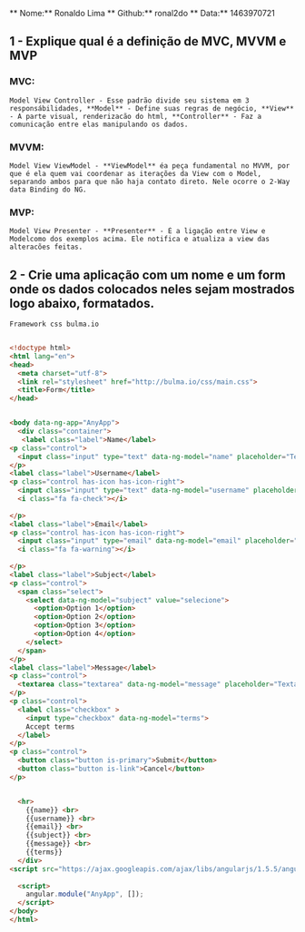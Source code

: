** Nome:** Ronaldo Lima
** Github:** ronal2do
** Data:** 1463970721

## 1 - Explique qual é a definição de MVC, MVVM e MVP

### MVC: 
    Model View Controller - Esse padrão divide seu sistema em 3 responsábilidades, **Model** - Define suas regras de negócio, **View** - A parte visual, renderizacão do html, **Controller** - Faz a comunicação entre elas manipulando os dados.

### MVVM: 
    Model View ViewModel - **ViewModel** éa peça fundamental no MVVM, por que é ela quem vai coordenar as iterações da View com o Model, separando ambos para que não haja contato direto. Nele ocorre o 2-Way data Binding do NG.

### MVP: 
    Model View Presenter - **Presenter** - É a ligação entre View e Modelcomo dos exemplos acima. Ele notifica e atualiza a view das alteracões feitas.

## 2 - Crie uma aplicação com um nome e um form onde os dados colocados neles sejam mostrados logo abaixo, formatados.

`Framework css bulma.io`

```html 

<!doctype html>
<html lang="en">
<head>
  <meta charset="utf-8">
  <link rel="stylesheet" href="http://bulma.io/css/main.css">
  <title>Form</title>
</head>


<body data-ng-app="AnyApp">
  <div class="container">
   <label class="label">Name</label>
<p class="control">
  <input class="input" type="text" data-ng-model="name" placeholder="Text input">
</p>
<label class="label">Username</label>
<p class="control has-icon has-icon-right">
  <input class="input" type="text" data-ng-model="username" placeholder="Text input">
  <i class="fa fa-check"></i>
 
</p>
<label class="label">Email</label>
<p class="control has-icon has-icon-right">
  <input class="input" type="email" data-ng-model="email" placeholder="Email input">
  <i class="fa fa-warning"></i>
 
</p>
<label class="label">Subject</label>
<p class="control">
  <span class="select">
    <select data-ng-model="subject" value="selecione">
      <option>Option 1</option>
      <option>Option 2</option>
      <option>Option 3</option>
      <option>Option 4</option>
    </select>
  </span>
</p>
<label class="label">Message</label>
<p class="control">
  <textarea class="textarea" data-ng-model="message" placeholder="Textarea"></textarea>
</p>
<p class="control">
  <label class="checkbox" >
    <input type="checkbox" data-ng-model="terms">
    Accept terms
  </label>
</p>
<p class="control">
  <button class="button is-primary">Submit</button>
  <button class="button is-link">Cancel</button>
</p>


  <hr>
    {{name}} <br>
    {{username}} <br> 
    {{email}} <br>
    {{subject}} <br>
    {{message}} <br>
    {{terms}}
  </div>
<script src="https://ajax.googleapis.com/ajax/libs/angularjs/1.5.5/angular.min.js"></script>
  
  <script>
    angular.module("AnyApp", []);
  </script>
</body>
</html>
```